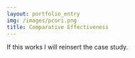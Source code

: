 ```yaml
---
layout: portfolio_entry
img: /images/pcori.png
title: Comparative Effectiveness
---
```


If this works I will reinsert the case study.